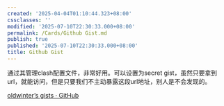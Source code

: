 ```yaml
---
created: '2025-04-04T01:10:44.323+08:00'
cssclasses: ''
modified: '2025-07-10T22:30:33.000+08:00'
permalink: /Cards/Github Gist.md
publish: true
published: '2025-07-10T22:30:33.000+08:00'
title: Github Gist
---
```

通过其管理clash配置文件，非常好用。可以设置为secret gist，虽然只要拿到url，就能访问，但是只要我们不主动暴露这段url地址，别人是不会发现的。

[oldwinter’s gists · GitHub](https://gist.github.com/oldwinter)